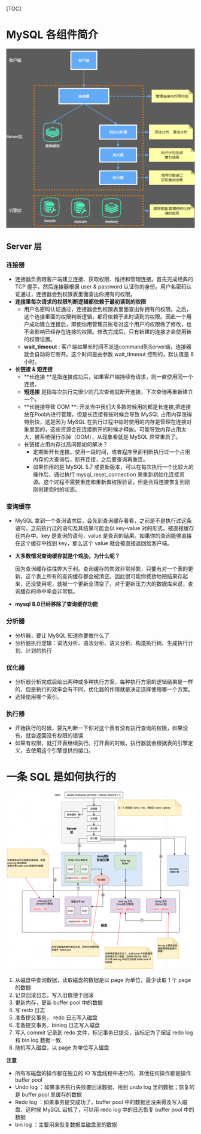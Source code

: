 [TOC]

# MySQL 各组件简介

![image-20230417203749562](./../../resources/image/mysql/MySQL的组成.png)

## Server 层

### 连接器

- 连接器负责跟客户端建立连接、获取权限、维持和管理连接。首先完成经典的 TCP 握手，然后连接器根据 user & password 认证你的身份。用户名密码认证通过，连接器会到权限表里面查出你拥有的权限。
- **连接里每次请求的权限判断逻辑都依赖于最初读到的权限**
  - 用户名密码认证通过，连接器会到权限表里面查出你拥有的权限。之后，这个连接里面的权限判断逻辑，都将依赖于此时读到的权限。因此一个用户成功建立连接后，即使你用管理员账号对这个用户的权限做了修改，也不会影响已经存在连接的权限。修改完成后，只有新建的连接才会使用新的权限设置。
  - **wait_timeout** : 客户端如果长时间不发送command到Server端，连接器就会自动将它断开。这个时间是由参数 wait_timeout 控制的，默认值是 8 小时。
- **长链接 & 短连接**
  - **长连接 **是指连接成功后，如果客户端持续有请求，则一直使用同一个连接。
  - **短连接** 是指每次执行完很少的几次查询就断开连接，下次查询再重新建立一个。
  - **长链接导致 OOM **: 开发当中我们大多数时候用的都是长连接,把连接放在Pool内进行管理，但是长连接有些时候会导致 MySQL 占用内存涨得特别快，这是因为 MySQL 在执行过程中临时使用的内存是管理在连接对象里面的，这些资源会在连接断开的时候才释放。可能导致内存占用太大，被系统强行杀掉（OOM），从现象看就是 MySQL 异常重启了。
  - 长链接占用内存过高问题如何解决？
    - 定期断开长连接。使用一段时间，或者程序里面判断执行过一个占用内存的大查询后，断开连接，之后要查询再重连。
    - 如果你用的是 MySQL 5.7 或更新版本，可以在每次执行一个比较大的操作后，通过执行 mysql_reset_connection 来重新初始化连接资源。这个过程不需要重连和重新做权限验证，但是会将连接恢复到刚刚创建完时的状态。

### 查询缓存

- MySQL 拿到一个查询请求后，会先到查询缓存看看，之前是不是执行过这条语句。之前执行过的语句及其结果可能会以 key-value 对的形式，被直接缓存在内存中。key 是查询的语句，value 是查询的结果。如果你的查询能够直接在这个缓存中找到 key，那么这个 value 就会被直接返回给客户端。

- **大多数情况查询缓存就是个鸡肋，为什么呢？**

  因为查询缓存往往弊大于利。查询缓存的失效非常频繁，只要有对一个表的更新，这个表上所有的查询缓存都会被清空。因此很可能你费劲地把结果存起来，还没使用呢，就被一个更新全清空了。对于更新压力大的数据库来说，查询缓存的命中率会非常低。

- **mysql 8.0已经移除了查询缓存功能**

### 分析器

- 分析器，要让 MySQL 知道你要做什么了
- 分析器执行逻辑：词法分析、语法分析、语义分析、构造执行树、生成执行计划、计划的执行

### 优化器

- 分析器分析完成后给出两种或多种执行方案，每种执行方案的逻辑结果是一样的，但是执行的效率会有不同，优化器的作用就是决定选择使用哪一个方案。
- 选择使用哪个索引。

### 执行器

- 开始执行的时候，要先判断一下你对这个表有没有执行查询的权限，如果没有，就会返回没有权限的错误
- 如果有权限，就打开表继续执行。打开表的时候，执行器就会根据表的引擎定义，去使用这个引擎提供的接口。



# 一条 SQL 是如何执行的

![image-20230419202831287](./../../resources/image/mysql/MyISAM-sqlexec1.png)



1. 从磁盘中查询数据，读取磁盘的数据是以 page 为单位，最少读取 1 个 page 的数据
2. 记录回滚日志，写入旧值便于回滚
3. 更新内存，更新 buffer pool 中的数据
4. 写 redo 日志
5. 准备提交事务， redo 日志写入磁盘
6. 准备提交事务，binlog 日志写入磁盘
7. 写入 commit 记录到 redo 文件，标记事务已提交，该标记为了保证 redo log 和 bin log 数据一致
8. 随机写入磁盘，以 page 为单位写入磁盘



**注意**

- 所有写磁盘的操作都在独立的 IO 写盘线程中进行的，其他任何操作都是操作 buffer pool 
- Undo log ：如果事务执行失败要回滚数据，用到 undo log 里的数据；恢复的是 buffer pool 里缓存的数据
- Redo log ：如果事务提交成功了，buffer pool 中的数据还没来得及写入磁盘，这时候 MySQL 宕机了，可以用 redo log 中的日志恢复 buffer pool 中的数据
- bin log ：主要用来恢复数据库磁盘里的数据
